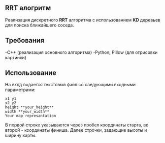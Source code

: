 ## RRT алогритм
Реализация дискретного **RRT** алгоритма с использованием **KD** деревьев для поиска ближайшего соседа.

## Требования
-C++ (реализация основного алгоритма)
-Python, Pillow (для отрисовки картинки)

## Использование
На вхлд подается текстовый файл со следующими входными параметрами:
```
x1 y1
x2 y2
height **your_height**
width **your_width**
Your map represantation
```

В первой строке указываются через пробел координаты старта, во второй - координаты финиша. Далее строчки, задающие высоты и ширину карты.

